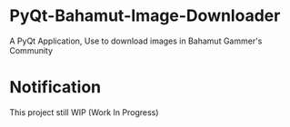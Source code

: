 # PyQt-Bahamut-Image-Downloader
 A PyQt Application, Use to download images in Bahamut Gammer's Community

# Notification
 This project still WIP (Work In Progress)

